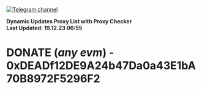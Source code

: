 [![Telegram channel](https://img.shields.io/endpoint?url=https://runkit.io/damiankrawczyk/telegram-badge/branches/master?url=https://t.me/n4z4v0d)](https://t.me/n4z4v0d) 

**Dynamic Updates Proxy List with Proxy Checker**  
**Last Updated: 19.12.23 06:55**

# DONATE (_any evm_) - 0xDEADf12DE9A24b47Da0a43E1bA70B8972F5296F2
